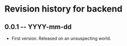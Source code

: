 # Revision history for backend

## 0.0.1 -- YYYY-mm-dd

* First version. Released on an unsuspecting world.
